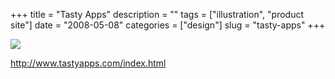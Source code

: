 +++
title = "Tasty Apps"
description = ""
tags = ["illustration", "product site"]
date = "2008-05-08"
categories = ["design"]
slug = "tasty-apps"
+++


 

  <div id="screens-thumbs" class="clearfix">
    <div class="txt-center" id="design-submission"><a href="http://www.tastyapps.com/index.html"><img id='bluga-thumbnail-1240' class='bluga-thumbnail large' src='//konigi.com/media/bluga/
wt48236c5040d96_0.jpg'/></a></div>  
  </div>   
<p><a href="http://www.tastyapps.com/index.html">http://www.tastyapps.com/index.html</a></p>




